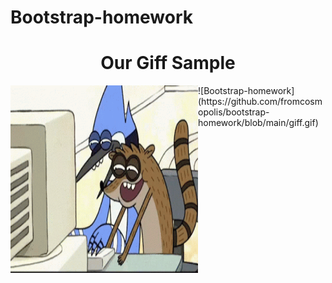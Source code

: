 # Bootstrap-homework
<h1 align="center">Our Giff Sample</h1>
<p><img  align="left" src="https://github.com/fromcosmopolis/bootstrap-homework/blob/main/giff.gif" width="300" height="300"></p>
![Bootstrap-homework](https://github.com/fromcosmopolis/bootstrap-homework/blob/main/giff.gif)
